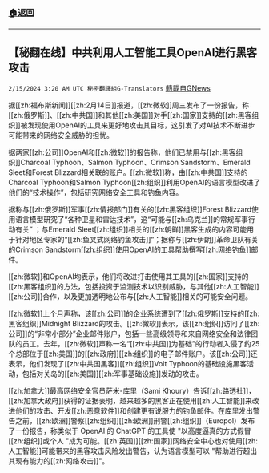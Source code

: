 ###  [:house:返回](README.md)
---


## 【秘翻在线】中共利用人工智能工具OpenAI进行黑客攻击
`2/15/2024 3:20 AM UTC 秘密翻譯組G-Translators` [轉載自GNews](https://gnews.org/articles/2307743)

据[[zh:福布斯新闻]][[zh:2月14日]]报道，[[zh:微软]]周三发布了一份报告，称[[zh:俄罗斯]]、[[zh:中共国]]和其他[[zh:美国]]对手[[zh:国家]]支持的[[zh:黑客组织]]被发现使用OpenAI的工具来更好地攻击其目标，这引发了对AI技术不断进步可能带来的网络安全威胁的担忧。

据两家[[zh:公司]]OpenAI和[[zh:微软]]的报告称，他们已禁用与[[zh:黑客组织]]Charcoal Typhoon、Salmon Typhoon、Crimson Sandstorm、Emerald Sleet和Forest Blizzard相关联的账户。[[zh:微软]]称，由[[zh:中共国]]支持的Charcoal Typhoon和Salmon Typhoon[[zh:组织]]利用OpenAI的语言模型改进了他们的“技术操作”，包括研究网络安全工具和钓鱼内容。

据称与[[zh:俄罗斯]]军事[[zh:情报部门]]有关的[[zh:黑客组织]]Forest Blizzard使用语言模型研究了“各种卫星和雷达技术”，这“可能与[[zh:乌克兰]]的常规军事行动有关” ；与Emerald Sleet[[zh:组织]]相关的[[zh:朝鲜]]黑客生成的内容可能用于针对地区专家的“[[zh:鱼叉式网络钓鱼攻击]]”；据称与[[zh:伊朗]]革命卫队有关的Crimson Sandstorm[[zh:组织]]使用OpenAI的工具帮助撰写[[zh:网络钓鱼]]邮件。

[[zh:微软]]和OpenAI均表示，他们将改进打击使用其工具的[[zh:国家]]支持的[[zh:黑客组织]]的方法，包括投资于监测技术以识别威胁，与其他[[zh:人工智能]][[zh:公司]]合作，以及更加透明地公布与[[zh:人工智能]]相关的可能安全问题。

[[zh:微软]]上个月声称，该[[zh:公司]]的企业系统遭到了[[zh:俄罗斯]]支持的[[zh:黑客组织]]Midnight Blizzard的攻击。[[zh:微软]]表示，该[[zh:组织]]访问了[[zh:公司]]的“非常小部分”企业邮件账户，包括一些高级领导和来自网络安全和法律团队的员工。去年，[[zh:微软]]声称一名“[[zh:中共国]]为基础”的行动者入侵了约25个总部位于[[zh:美国]]的[[zh:政府]][[zh:组织]]的电子邮件账户。该[[zh:公司]]还表示，他们发现了[[zh:中共国黑客]][[zh:组织]]Volt Typhoon的基础设施黑客活动，包括对关岛的[[zh:美国]][[zh:军事基础设施]]发动的攻击。

[[zh:加拿大]]最高网络安全官员萨米\-库里（Sami Khoury）告诉[[zh:路透社]]，[[zh:加拿大政府]]获得的证据表明，越来越多的黑客正在使用[[zh:人工智能]]来改进他们的攻击、开发[[zh:恶意软件]]和创建更有说服力的钓鱼邮件。在库里发出警告之前，[[zh:欧洲]]警察[[zh:组织]][[zh:欧洲]]刑警[[zh:组织]]（Europol）发布了一份报告，称类似于 OpenAI 的 ChatGPT 的工具使 "以高度逼真的方式假冒[[zh:组织]]或个人 "成为可能。[[zh:英国]][[zh:国家]]网络安全中心也对使用[[zh:人工智能]]可能带来的黑客攻击风险发出警告，认为语言模型可以 "帮助进行超出其现有能力的[[zh:网络攻击]]"。

